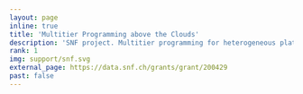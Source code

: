 ```yaml
---
layout: page
inline: true
title: 'Multitier Programming above the Clouds'
description: 'SNF project. Multitier programming for heterogeneous platforms and devices, the cloud, mobile applications, Internet of Things (IoT) software, and Big Data processing stacks.'
rank: 1
img: support/snf.svg
external_page: https://data.snf.ch/grants/grant/200429
past: false
---
```

